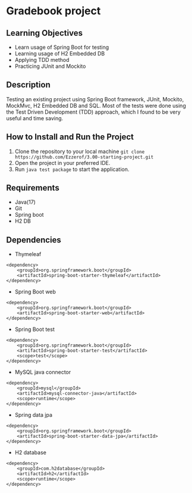 # Gradebook project

## Learning Objectives

* Learn usage of Spring Boot for testing
* Learning usage of H2 Embedded DB
* Applying TDD method
* Practicing JUnit and Mockito

## Description

Testing an existing project using Spring Boot framework, JUnit, Mockito, MockMvc, H2 Embedded DB and SQL. Most of the tests were done using the Test Driven Development (TDD) approach, which I found to be very useful and time saving.

## How to Install and Run the Project
1. Clone the repository to your local machine 
    `git clone https://github.com/Ezzerof/3.00-starting-project.git`
2. Open the project in your preferred IDE.
3. Run `java test package` to start the application.

## Requirements

* Java(17)
* Git
* Spring boot
* H2 DB

## Dependencies

* Thymeleaf
``` 
<dependency>
	<groupId>org.springframework.boot</groupId>
	<artifactId>spring-boot-starter-thymeleaf</artifactId>
</dependency>
```
* Spring Boot web
```
<dependency>
	<groupId>org.springframework.boot</groupId>
	<artifactId>spring-boot-starter-web</artifactId>
</dependency>
```
* Spring Boot test
```
<dependency>
	<groupId>org.springframework.boot</groupId>
	<artifactId>spring-boot-starter-test</artifactId>
	<scope>test</scope>
</dependency>
```
* MySQL java connector
```
<dependency>
	<groupId>mysql</groupId>
	<artifactId>mysql-connector-java</artifactId>
	<scope>runtime</scope>
</dependency>
```
* Spring data jpa
```
<dependency>
	<groupId>org.springframework.boot</groupId>
	<artifactId>spring-boot-starter-data-jpa</artifactId>
</dependency>
```
* H2 database
```
<dependency>
	<groupId>com.h2database</groupId>
	<artifactId>h2</artifactId>
	<scope>runtime</scope>
</dependency>
```
